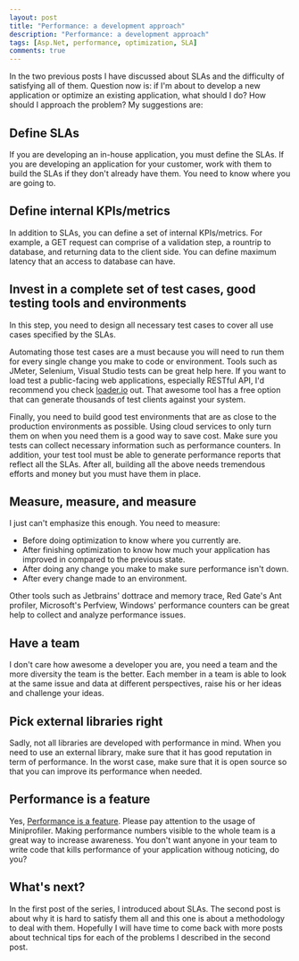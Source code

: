 ```yaml
---
layout: post
title: "Performance: a development approach"
description: "Performance: a development approach"
tags: [Asp.Net, performance, optimization, SLA]
comments: true
---
```


In the two previous posts I have discussed about SLAs and the difficulty of satisfying all of them. Question now is: if I'm about to develop a new application or optimize an existing application, what should I do? How should I approach the problem? My suggestions are:

## Define SLAs
If you are developing an in-house application, you must define the SLAs. If you are developing an application for your customer, work with them to build the SLAs if they don't already have them. You need to know where you are going to.

## Define internal KPIs/metrics
In addition to SLAs, you can define a set of internal KPIs/metrics. For example, a GET request can comprise of a validation step, a rountrip to database, and returning data to the client side. You can define maximum latency that an access to database can have.

## Invest in a complete set of test cases, good testing tools and environments
In this step, you need to design all necessary test cases to cover all use cases specified by the SLAs.

Automating those test cases are a must because you will need to run them for every single change you make to code or environment. Tools such as JMeter, Selenium, Visual Studio tests can be great help here. If you want to load test a public-facing web applications, especially RESTful API, I'd recommend you check [loader.io](https://loader.io) out. That awesome tool has a free option that can generate thousands of test clients against your system.

Finally, you need to build good test environments that are as close to the production environments as possible. Using cloud services to only turn them on when you need them is a good way to save cost.
Make sure you tests can collect necessary information such as performance counters. In addition, your test tool must be able to generate performance reports that reflect all the SLAs. 
After all, building all the above needs tremendous efforts and money but you must have them in place.

## Measure, measure, and measure
I just can't emphasize this enough. You need to measure:
- Before doing optimization to know where you currently are.
- After finishing optimization to know how much your application has improved in compared to the previous state.
- After doing any change you make to make sure performance isn't down.
- After every change made to an environment.

Other tools such as Jetbrains' dottrace and memory trace, Red Gate's Ant profiler, Microsoft's Perfview, Windows' performance counters can be great help to collect and analyze performance issues.


## Have a team
I don't care how awesome a developer you are, you need a team and the more diversity the team is the better. Each member in a team is able to look at the same issue and data at different perspectives, raise his or her ideas and challenge your ideas.


## Pick external libraries right
Sadly, not all libraries are developed with performance in mind. When you need to use an external library, make sure that it has good reputation in term of performance. In the worst case, make sure that it is open source so that you can improve its performance when needed. 

## Performance is a feature
Yes, [Performance is a feature](https://blog.codinghorror.com/performance-is-a-feature/). Please pay attention to the usage of Miniprofiler. Making performance numbers visible to the whole team is a great way to increase awareness. You don't want anyone in your team to write code that kills performance of your application withoug noticing, do you?

## What's next?
In the first post of the series, I introduced about SLAs. The second post is about why it is hard to satisfy them all and this one is about a methodology to deal with them. Hopefully I will have time to come back with more posts about technical tips for each of the problems I described in the second post.
